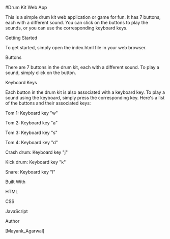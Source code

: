 #Drum Kit Web App

This is a simple drum kit web application or game for fun. It has 7 buttons, each with a different sound. You can click on the buttons to play the sounds, or you can use the corresponding keyboard keys.

Getting Started

To get started, simply open the index.html file in your web browser.

Buttons

There are 7 buttons in the drum kit, each with a different sound. To play a sound, simply click on the button.

Keyboard Keys

Each button in the drum kit is also associated with a keyboard key. To play a sound using the keyboard, simply press the corresponding key. Here's a list of the buttons and their associated keys:

Tom 1: Keyboard key "w"

Tom 2: Keyboard key "a"

Tom 3: Keyboard key "s"

Tom 4: Keyboard key "d"

Crash drum: Keyboard key "j"

Kick drum: Keyboard key "k"

Snare: Keyboard key "l"


Built With

HTML

CSS

JavaScript

Author

[Mayank_Agarwal]
